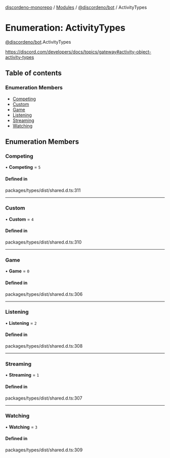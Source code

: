 [discordeno-monorepo](../README.md) / [Modules](../modules.md) / [@discordeno/bot](../modules/discordeno_bot.md) / ActivityTypes

# Enumeration: ActivityTypes

[@discordeno/bot](../modules/discordeno_bot.md).ActivityTypes

https://discord.com/developers/docs/topics/gateway#activity-object-activity-types

## Table of contents

### Enumeration Members

- [Competing](discordeno_bot.ActivityTypes.md#competing)
- [Custom](discordeno_bot.ActivityTypes.md#custom)
- [Game](discordeno_bot.ActivityTypes.md#game)
- [Listening](discordeno_bot.ActivityTypes.md#listening)
- [Streaming](discordeno_bot.ActivityTypes.md#streaming)
- [Watching](discordeno_bot.ActivityTypes.md#watching)

## Enumeration Members

### Competing

• **Competing** = `5`

#### Defined in

packages/types/dist/shared.d.ts:311

---

### Custom

• **Custom** = `4`

#### Defined in

packages/types/dist/shared.d.ts:310

---

### Game

• **Game** = `0`

#### Defined in

packages/types/dist/shared.d.ts:306

---

### Listening

• **Listening** = `2`

#### Defined in

packages/types/dist/shared.d.ts:308

---

### Streaming

• **Streaming** = `1`

#### Defined in

packages/types/dist/shared.d.ts:307

---

### Watching

• **Watching** = `3`

#### Defined in

packages/types/dist/shared.d.ts:309
